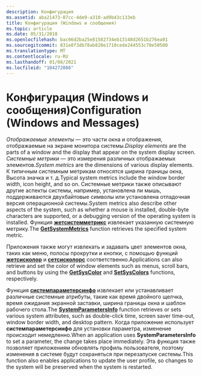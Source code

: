 ```yaml
---
description: Конфигурация
ms.assetid: aba21473-07cc-4de9-a310-ad9b43c133eb
title: Конфигурация (Windows и сообщения)
ms.topic: article
ms.date: 05/31/2018
ms.openlocfilehash: bac66d2ba25e81582734eb13148d2651b276ea01
ms.sourcegitcommit: 831e8f3db78ab820e1710cede244553c70e50500
ms.translationtype: MT
ms.contentlocale: ru-RU
ms.lasthandoff: 01/08/2021
ms.locfileid: "104272086"
---
```

# <a name="configuration-windows-and-messages"></a><span data-ttu-id="84996-103">Конфигурация (Windows и сообщения)</span><span class="sxs-lookup"><span data-stu-id="84996-103">Configuration (Windows and Messages)</span></span>

<span data-ttu-id="84996-104">*Отображаемые элементы* — это части окна и отображения, отображаемые на экране монитора системы.</span><span class="sxs-lookup"><span data-stu-id="84996-104">*Display elements* are the parts of a window and the display that appear on the system display screen.</span></span> <span data-ttu-id="84996-105">*Системные метрики* — это измерения различных отображаемых элементов.</span><span class="sxs-lookup"><span data-stu-id="84996-105">*System metrics* are the dimensions of various display elements.</span></span> <span data-ttu-id="84996-106">К типичным системным метрикам относятся ширина границы окна, Высота значка и т. д.</span><span class="sxs-lookup"><span data-stu-id="84996-106">Typical system metrics include the window border width, icon height, and so on.</span></span> <span data-ttu-id="84996-107">Системные метрики также описывают другие аспекты системы, например, установлена ли мышь, поддерживаются двухбайтовые символы или установлена отладочная версия операционной системы.</span><span class="sxs-lookup"><span data-stu-id="84996-107">System metrics also describe other aspects of the system, such as whether a mouse is installed, double-byte characters are supported, or a debugging version of the operating system is installed.</span></span> <span data-ttu-id="84996-108">Функция [**жетсистемметрикс**](/windows/win32/api/winuser/nf-winuser-getsystemmetrics) извлекает указанную системную метрику.</span><span class="sxs-lookup"><span data-stu-id="84996-108">The [**GetSystemMetrics**](/windows/win32/api/winuser/nf-winuser-getsystemmetrics) function retrieves the specified system metric.</span></span>

<span data-ttu-id="84996-109">Приложения также могут извлекать и задавать цвет элементов окна, таких как меню, полосы прокрутки и кнопки, с помощью функций [**жетсисколор**](/windows/desktop/api/winuser/nf-winuser-getsyscolor) и [**сетсисколорс**](/windows/desktop/api/winuser/nf-winuser-setsyscolors) соответственно.</span><span class="sxs-lookup"><span data-stu-id="84996-109">Applications can also retrieve and set the color of window elements such as menus, scroll bars, and buttons by using the [**GetSysColor**](/windows/desktop/api/winuser/nf-winuser-getsyscolor) and [**SetSysColors**](/windows/desktop/api/winuser/nf-winuser-setsyscolors) functions, respectively.</span></span>

<span data-ttu-id="84996-110">Функция [**системпараметерсинфо**](/windows/win32/api/winuser/nf-winuser-systemparametersinfoa) извлекает или устанавливает различные системные атрибуты, такие как время двойного щелчка, время ожидания экранной заставки, ширина границы окна и шаблон рабочего стола.</span><span class="sxs-lookup"><span data-stu-id="84996-110">The [**SystemParametersInfo**](/windows/win32/api/winuser/nf-winuser-systemparametersinfoa) function retrieves or sets various system attributes, such as double-click time, screen saver time-out, window border width, and desktop pattern.</span></span> <span data-ttu-id="84996-111">Когда приложение использует **системпараметерсинфо** для установки параметра, изменение происходит немедленно.</span><span class="sxs-lookup"><span data-stu-id="84996-111">When an application uses **SystemParametersInfo** to set a parameter, the change takes place immediately.</span></span> <span data-ttu-id="84996-112">Эта функция также позволяет приложениям обновлять профиль пользователя, поэтому изменения в системе будут сохраняться при перезапуске системы.</span><span class="sxs-lookup"><span data-stu-id="84996-112">This function also enables applications to update the user profile, so changes to the system will be preserved when the system is restarted.</span></span>

 

 
